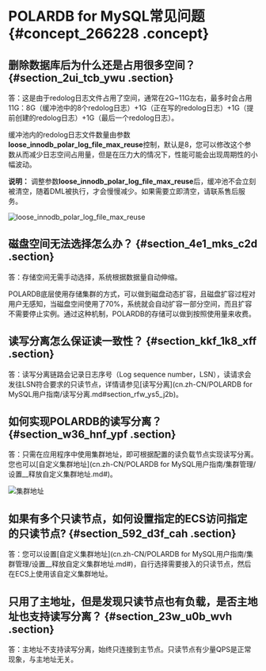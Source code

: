 # POLARDB for MySQL常见问题 {#concept_266228 .concept}

## 删除数据库后为什么还是占用很多空间？ {#section_2ui_tcb_ywu .section}

答：这是由于redolog日志文件占用了空间，通常在2G~11G左右，最多时会占用11G：8G（缓冲池中的8个redolog日志）+1G（正在写的redolog日志）+1G（提前创建的redolog日志）+1G（最后一个redolog日志）。

缓冲池内的redolog日志文件数量由参数**loose\_innodb\_polar\_log\_file\_max\_reuse**控制，默认是8，您可以修改这个参数从而减少日志空间占用量，但是在压力大的情况下，性能可能会出现周期性的小幅波动。

**说明：** 调整参数**loose\_innodb\_polar\_log\_file\_max\_reuse**后，缓冲池不会立刻被清空，随着DML被执行，才会慢慢减少。如果需要立即清空，请联系售后服务。

![loose_innodb_polar_log_file_max_reuse](http://static-aliyun-doc.oss-cn-hangzhou.aliyuncs.com/assets/img/220154/155963238347439_zh-CN.png)

## 磁盘空间无法选择怎么办？ {#section_4e1_mks_c2d .section}

答：存储空间无需手动选择，系统根据数据量自动伸缩。

POLARDB底层使用存储集群的方式，可以做到磁盘动态扩容，且磁盘扩容过程对用户无感知，当磁盘空间使用了70%，系统就会自动扩容一部分空间，而且扩容不需要停止实例。通过这种机制，POLARDB的存储可以做到按照使用量来收费。

## 读写分离怎么保证读一致性？ {#section_kkf_1k8_xff .section}

答：读写分离链路会记录日志序号（Log sequence number，LSN），读请求会发往LSN符合要求的只读节点，详情请参见[读写分离](cn.zh-CN/POLARDB for MySQL用户指南/读写分离.md#section_rfw_ys5_j2b)。

## 如何实现POLARDB的读写分离？ {#section_w36_hnf_ypf .section}

答：只需在应用程序中使用集群地址，即可根据配置的读负载节点实现读写分离。您也可以[自定义集群地址](cn.zh-CN/POLARDB for MySQL用户指南/集群管理/设置__释放自定义集群地址.md#)。

![集群地址](http://static-aliyun-doc.oss-cn-hangzhou.aliyuncs.com/assets/img/220154/155963238348356_zh-CN.png)

## 如果有多个只读节点，如何设置指定的ECS访问指定的只读节点? {#section_592_d3f_cah .section}

答：您可以设置[自定义集群地址](cn.zh-CN/POLARDB for MySQL用户指南/集群管理/设置__释放自定义集群地址.md#)，自行选择需要接入的只读节点，然后在ECS上使用该自定义集群地址。

## 只用了主地址，但是发现只读节点也有负载，是否主地址也支持读写分离？ {#section_23w_u0b_wvh .section}

答：主地址不支持读写分离，始终只连接到主节点。只读节点有少量QPS是正常现象，与主地址无关。

